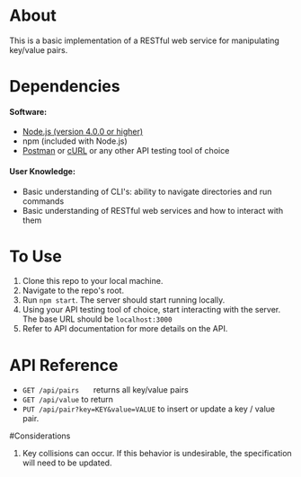 # About
This is a basic implementation of a RESTful web service for manipulating key/value pairs.

# Dependencies

#### Software:
* [Node.js (version 4.0.0 or higher)](https://nodejs.org/en/download/)
* npm (included with Node.js)
* [Postman](https://www.getpostman.com/) or [cURL](https://curl.haxx.se/) or any other API testing tool of choice

#### User Knowledge:
* Basic understanding of CLI's: ability to navigate directories and run commands
* Basic understanding of RESTful web services and how to interact with them


# To Use
1. Clone this repo to your local machine.
2. Navigate to the repo's root. 
3. Run `npm start`. The server should start running locally.
4. Using your API testing tool of choice, start interacting with the server. The base URL should be `localhost:3000`
5. Refer to API documentation for more details on the API.

# API Reference

* `GET /api/pairs	` returns all key/value pairs
*  `GET /api/value` to return 
*  `PUT /api/pair?key=KEY&value=VALUE` to insert or update a key / value pair.


#Considerations 
1. Key collisions can occur. If this behavior is undesirable, the specification will need to be updated.
